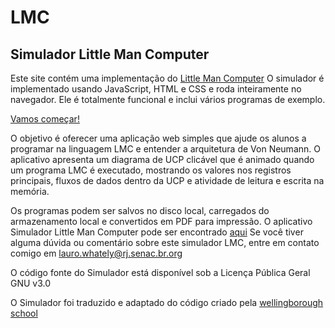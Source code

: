 # LMC
## Simulador Little Man Computer

Este site contém uma implementação do [Little Man Computer](https://pt.wikipedia.org/wiki/Little_Man_Computer)
O simulador é implementado usando JavaScript, HTML e CSS e roda inteiramente no navegador.
Ele é totalmente funcional e inclui vários programas de exemplo.

<a href="https://whately.github.io/LMC/" class="button">Vamos começar!</a>

O objetivo é oferecer uma aplicação web simples que ajude os alunos a programar na linguagem LMC e entender a arquitetura de Von Neumann.
O aplicativo apresenta um diagrama de UCP clicável que é animado quando um programa LMC é executado, mostrando os valores nos registros principais, 
fluxos de dados dentro da UCP e atividade de leitura e escrita na memória.

Os programas podem ser salvos no disco local, carregados do armazenamento local e convertidos em PDF para impressão.
O aplicativo Simulador Little Man Computer pode ser encontrado [aqui](https://whately.github.io/LMC/LMC0.3.html)
Se você tiver alguma dúvida ou comentário sobre este simulador LMC, entre em contato comigo em lauro.whately@rj.senac.br.org

O código fonte do Simulador está disponível sob a Licença Pública Geral GNU v3.0

O Simulador foi traduzido e adaptado do código criado pela [wellingborough school](https://wellingborough.github.io/LMC/)
